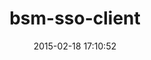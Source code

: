 ---
layout: post
title:  "bsm-sso-client"
repo:   "bsm/sso-client"
date:   2015-02-18 17:10:52
gemurl: https://github.com/bsm/sso-client
---